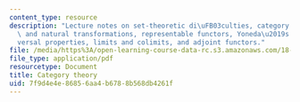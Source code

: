 ```yaml
---
content_type: resource
description: "Lecture notes on set-theoretic di\uFB03culties, category theory, functors\
  \ and natural transformations, representable functors, Yoneda\u2019s lemma, uni\xAD\
  versal properties, limits and colimits, and adjoint functors."
file: /media/https%3A/open-learning-course-data-rc.s3.amazonaws.com/18-726-algebraic-geometry-spring-2009/7f9d4e4e86856aa4b6788b568db4261f_MIT18_726s09_lec02_categories.pdf
file_type: application/pdf
resourcetype: Document
title: Category theory
uid: 7f9d4e4e-8685-6aa4-b678-8b568db4261f
---
```

